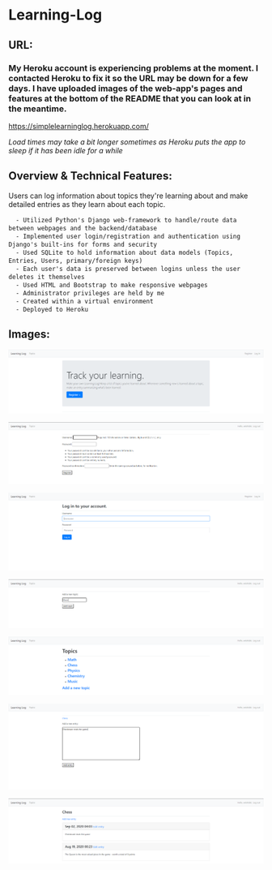 # Learning-Log

## URL:

### My Heroku account is experiencing problems at the moment. I contacted Heroku to fix it so the URL may be down for a few days. I have uploaded images of the web-app's pages and features at the bottom of the README that you can look at in the meantime.

https://simplelearninglog.herokuapp.com/

*Load times may take a bit longer sometimes as Heroku puts the app to sleep if it has been idle for a while*

## Overview & Technical Features:
Users can log information about topics they're learning about and make detailed entries as they learn about each topic.

      - Utilized Python's Django web-framework to handle/route data between webpages and the backend/database
      - Implemented user login/registration and authentication using Django's built-ins for forms and security
      - Used SQLite to hold information about data models (Topics, Entries, Users, primary/foreign keys)
      - Each user's data is preserved between logins unless the user deletes it themselves
      - Used HTML and Bootstrap to make responsive webpages
      - Administrator privileges are held by me
      - Created within a virtual environment 
      - Deployed to Heroku
      
## Images:

![](images/home_page.PNG)

![](images/registration_page.PNG)

![](images/login_page.PNG)

![](images/add_topic.PNG)

![](images/after_adding_topic.PNG)

![](images/add_entry.PNG)

![](images/entries.PNG)

      
